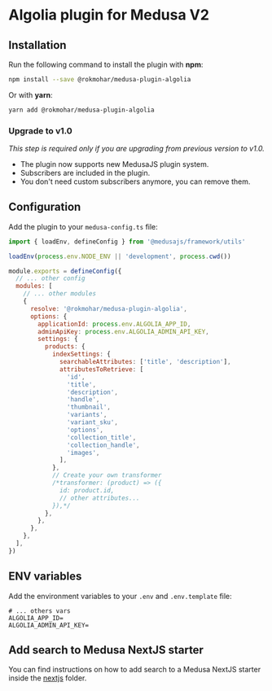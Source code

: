 # Algolia plugin for Medusa V2

## Installation

Run the following command to install the plugin with **npm**:

```bash
npm install --save @rokmohar/medusa-plugin-algolia
```

Or with **yarn**:

```bash
yarn add @rokmohar/medusa-plugin-algolia
```

### Upgrade to v1.0

_This step is required only if you are upgrading from previous version to v1.0._

- The plugin now supports new MedusaJS plugin system.
- Subscribers are included in the plugin.
- You don't need custom subscribers anymore, you can remove them.

## Configuration

Add the plugin to your `medusa-config.ts` file:

```js
import { loadEnv, defineConfig } from '@medusajs/framework/utils'

loadEnv(process.env.NODE_ENV || 'development', process.cwd())

module.exports = defineConfig({
  // ... other config
  modules: [
    // ... other modules
    {
      resolve: '@rokmohar/medusa-plugin-algolia',
      options: {
        applicationId: process.env.ALGOLIA_APP_ID,
        adminApiKey: process.env.ALGOLIA_ADMIN_API_KEY,
        settings: {
          products: {
            indexSettings: {
              searchableAttributes: ['title', 'description'],
              attributesToRetrieve: [
                'id',
                'title',
                'description',
                'handle',
                'thumbnail',
                'variants',
                'variant_sku',
                'options',
                'collection_title',
                'collection_handle',
                'images',
              ],
            },
            // Create your own transformer
            /*transformer: (product) => ({
              id: product.id,
              // other attributes...
            }),*/
          },
        },
      },
    },
  ],
})
```

## ENV variables

Add the environment variables to your `.env` and `.env.template` file:

```env
# ... others vars
ALGOLIA_APP_ID=
ALGOLIA_ADMIN_API_KEY=
```

## Add search to Medusa NextJS starter

You can find instructions on how to add search to a Medusa NextJS starter inside the [nextjs](nextjs) folder.
